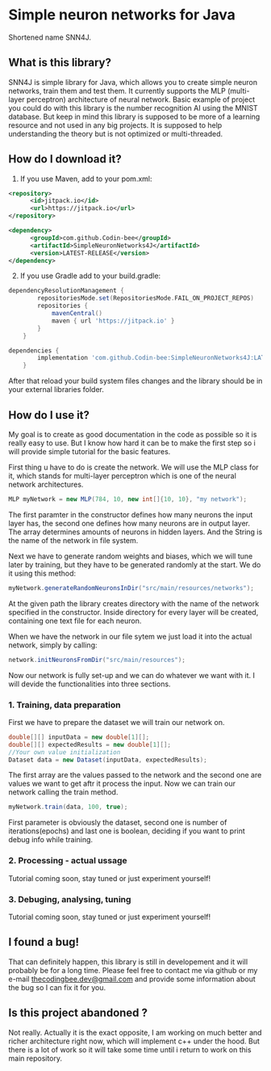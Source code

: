 # Simple neuron networks for Java
Shortened name SNN4J.

## What is this library?
SNN4J is simple library for Java, which allows you to create simple neuron networks, train them and test them. It currently supports the MLP (multi-layer perceptron) architecture of neural network. Basic example of project you could do with this library is the number recognition AI using the MNIST database. But keep in mind this library is supposed to be more of a learning resource and not used in any big projects. It is supposed to help understanding the theory but is not optimized or multi-threaded.

## How do I download it?
1. If you use Maven, add to your pom.xml: 
```xml
<repository>
      <id>jitpack.io</id>
      <url>https://jitpack.io</url>
</repository>

<dependency>
      <groupId>com.github.Codin-bee</groupId>
      <artifactId>SimpleNeuronNetworks4J</artifactId>
      <version>LATEST-RELEASE</version>
</dependency>

```
2. If you use Gradle add to your build.gradle:
```groovy
dependencyResolutionManagement {
		repositoriesMode.set(RepositoriesMode.FAIL_ON_PROJECT_REPOS)
		repositories {
			mavenCentral()
			maven { url 'https://jitpack.io' }
		}
	}

dependencies {
		implementation 'com.github.Codin-bee:SimpleNeuronNetworks4J:LATEST_RELEASE'
	}

```

After that reload your build system files changes and the library should be in your external libraries folder.

## How do I use it?
My goal is to create as good documentation in the code as possible so it is really easy to use. But I know how hard it can be to make the first step so i will provide simple tutorial for the basic features.

First thing u have to do is create the network. We will use the MLP class for it, which stands for multi-layer perceptron which is one of the neural network architectures.
```Java
MLP myNetwork = new MLP(784, 10, new int[]{10, 10}, "my network");
```
The first paramter in the constructor defines how many neurons the input layer has, the second one defines how many neurons are in output layer. The array determines amounts of neurons in hidden layers. And the String is the name of the network in file system.

Next we have to generate random weights and biases, which we will tune later by training, but they have to be generated randomly at the start. We do it using this method:
```Java
myNetwork.generateRandomNeuronsInDir("src/main/resources/networks");
```
At the given path the library creates directory with the name of the network specified in the constructor. Inside directory for every layer will be created, containing one text file for each neuron.

When we have the network in our file sytem we just load it into the actual network, simply by calling:
```Java
network.initNeuronsFromDir("src/main/resources");
```
Now our network is fully set-up and we can do whatever we want with it. I will devide the functionalities into three sections.

### 1. Training, data preparation
First we have to prepare the dataset we will train our network on.
```Java
double[][] inputData = new double[1][];
double[][] expectedResults = new double[1][];
//Your own value initialization
Dataset data = new Dataset(inputData, expectedResults);
```
The first array are the values passed to the network and the second one are values we want to get aftr it process the input. Now we can train our network calling the train method.
```Java
myNetwork.train(data, 100, true);
```
First parameter is obviously the dataset, second one is number of iterations(epochs) and last one is boolean, deciding if you want to print debug info while training.


### 2. Processing - actual ussage
Tutorial coming soon, stay tuned or just experiment yourself!

### 3. Debuging, analysing, tuning
Tutorial coming soon, stay tuned or just experiment yourself!


## I found a bug!
That can definitely happen, this library is still in developement and it will probably be for a long time.
Please feel free to contact me via github or my e-mail thecodingbee.dev@gmail.com and provide some information about the bug so I can fix it for you.


## Is this project abandoned ?
Not really. Actually it is the exact opposite, I am working on much better and richer architecture right now, which will implement c++ under the hood. But there is a lot of work so it will take some time until i return to work on this main repository.